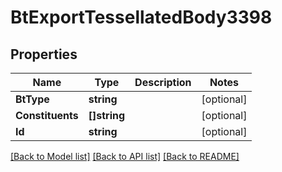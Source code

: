 # BtExportTessellatedBody3398

## Properties

Name | Type | Description | Notes
------------ | ------------- | ------------- | -------------
**BtType** | **string** |  | [optional] 
**Constituents** | **[]string** |  | [optional] 
**Id** | **string** |  | [optional] 

[[Back to Model list]](../README.md#documentation-for-models) [[Back to API list]](../README.md#documentation-for-api-endpoints) [[Back to README]](../README.md)


